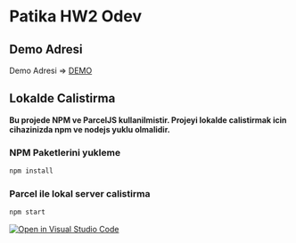 # Patika HW2 Odev

## Demo Adresi

Demo Adresi => [DEMO](https://patika-hw2-alperalin.netlify.app/)

## Lokalde Calistirma

**Bu projede NPM ve ParcelJS kullanilmistir. Projeyi lokalde calistirmak icin cihazinizda npm ve nodejs yuklu olmalidir.**

### NPM Paketlerini yukleme

```js
npm install
```

### Parcel ile lokal server calistirma

```js
npm start
```

[![Open in Visual Studio Code](https://classroom.github.com/assets/open-in-vscode-f059dc9a6f8d3a56e377f745f24479a46679e63a5d9fe6f495e02850cd0d8118.svg)](https://classroom.github.com/online_ide?assignment_repo_id=7006369&assignment_repo_type=AssignmentRepo)
